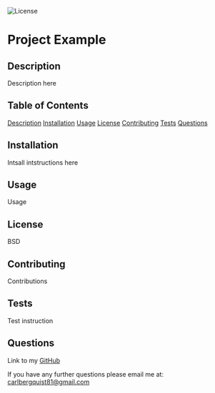 
![License](https://img.shields.io/badge/License-BSD_3--Clause-blue.svg)
        
# Project Example

## Description

Description here

## Table of Contents

[Description](#description)
[Installation](#installation)
[Usage](#usage)
[License](#license)
[Contributing](#contributing)
[Tests](#tests)
[Questions](#questions)

## Installation

Intsall intstructions here

## Usage

Usage

## License

BSD

## Contributing

Contributions

## Tests

Test instruction

## Questions

Link to my [GitHub](https://github.com/CarlBergquist/)

If you have any further questions please email me at: carlbergquist81@gmail.com

